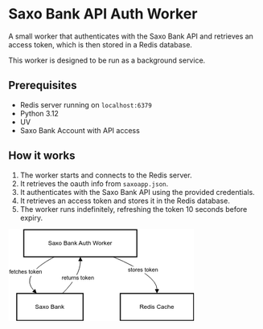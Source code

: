# Saxo Bank API Auth Worker

A small worker that authenticates with the Saxo Bank API and retrieves an
access token, which is then stored in a Redis database.

This worker is designed to be run as a background service.

## Prerequisites

- Redis server running on `localhost:6379`
- Python 3.12
- UV
- Saxo Bank Account with API access

## How it works

1. The worker starts and connects to the Redis server.
2. It retrieves the oauth info from `saxoapp.json`.
3. It authenticates with the Saxo Bank API using the provided credentials.
4. It retrieves an access token and stores it in the Redis database.
5. The worker runs indefinitely, refreshing the token 10 seconds before expiry.

![Diagram](./assets/diagram.png)
